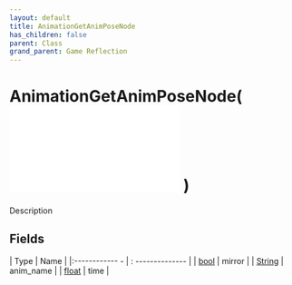 ```yaml
---
layout: default
title: AnimationGetAnimPoseNode
has_children: false
parent: Class
grand_parent: Game Reflection
---
```

# AnimationGetAnimPoseNode( ![ AnimationEvalNode ](game-reflection/classes/animation_eval_node.md) )
Description 

## Fields
| Type | Name |
|:------------ - | : -------------- |
| [bool](game-reflection/components/bool.md) | mirror |
| [String](game-reflection/components/string.md) | anim_name |
| [float](game-reflection/components/float.md) | time |
